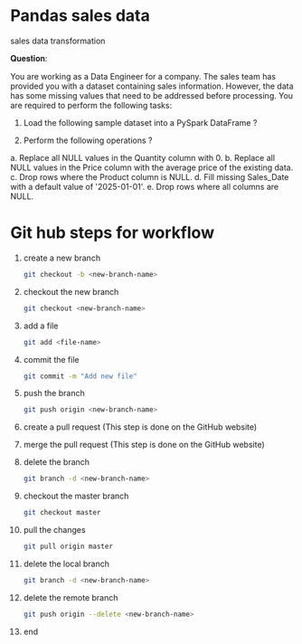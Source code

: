 # Pandas sales data
sales data transformation

𝐐𝐮𝐞𝐬𝐭𝐢𝐨𝐧:
 
You are working as a Data Engineer for a company. The sales team has provided
you with a dataset containing sales information. However, the data has some missing values
that need to be addressed before processing. You are required to perform the following tasks:

1. Load the following sample dataset into a PySpark DataFrame ?

2. Perform the following operations ?

a. Replace all NULL values in the Quantity column with 0.
b. Replace all NULL values in the Price column with the average price of the existing data.
c. Drop rows where the Product column is NULL.
d. Fill missing Sales_Date with a default value of '2025-01-01'.
e. Drop rows where all columns are NULL.



# Git hub steps for workflow

1. create a new branch
    ```sh
    git checkout -b <new-branch-name>
    ```
2. checkout the new branch
    ```sh
    git checkout <new-branch-name>
    ```
3. add a file
    ```sh
    git add <file-name>
    ```
4. commit the file
    ```sh
    git commit -m "Add new file"
    ```
5. push the branch
    ```sh
    git push origin <new-branch-name>
    ```
6. create a pull request
    (This step is done on the GitHub website)
7. merge the pull request
    (This step is done on the GitHub website)

8. delete the branch
    ```sh
    git branch -d <new-branch-name>
    ```
9. checkout the master branch
    ```sh
    git checkout master
    ```
10. pull the changes
     ```sh
     git pull origin master
     ```
11. delete the local branch
     ```sh
     git branch -d <new-branch-name>
     ```
12. delete the remote branch
     ```sh
     git push origin --delete <new-branch-name>
     ```
13. end
